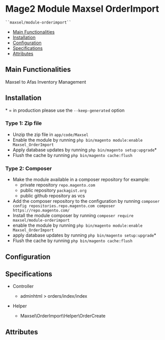 # Mage2 Module Maxsel OrderImport

    ``maxsel/module-orderimport``

 - [Main Functionalities](#markdown-header-main-functionalities)
 - [Installation](#markdown-header-installation)
 - [Configuration](#markdown-header-configuration)
 - [Specifications](#markdown-header-specifications)
 - [Attributes](#markdown-header-attributes)


## Main Functionalities
Maxsel to Afas Inventory Management

## Installation
\* = in production please use the `--keep-generated` option

### Type 1: Zip file

 - Unzip the zip file in `app/code/Maxsel`
 - Enable the module by running `php bin/magento module:enable Maxsel_OrderImport`
 - Apply database updates by running `php bin/magento setup:upgrade`\*
 - Flush the cache by running `php bin/magento cache:flush`

### Type 2: Composer

 - Make the module available in a composer repository for example:
    - private repository `repo.magento.com`
    - public repository `packagist.org`
    - public github repository as vcs
 - Add the composer repository to the configuration by running `composer config repositories.repo.magento.com composer https://repo.magento.com/`
 - Install the module composer by running `composer require maxsel/module-orderimport`
 - enable the module by running `php bin/magento module:enable Maxsel_OrderImport`
 - apply database updates by running `php bin/magento setup:upgrade`\*
 - Flush the cache by running `php bin/magento cache:flush`


## Configuration




## Specifications

 - Controller
	- adminhtml > orders/index/index

 - Helper
	- Maxsel\OrderImport\Helper\OrderCreate


## Attributes



